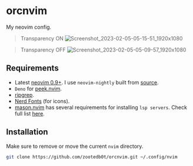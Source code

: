 # orcnvim

My neovim config.

> Transparency ON
![Screenshot_2023-02-05-05-15-51_1920x1080](https://user-images.githubusercontent.com/62596687/216817008-491c5081-eb81-4b6d-99eb-bffe7980698c.png)

> Transparency OFF
![Screenshot_2023-02-05-05-09-57_1920x1080](https://user-images.githubusercontent.com/62596687/216817045-e739774a-ce26-4841-9089-3bfc155d169d.png)


## Requirements

- Latest [neovim 0.9+](https://github.com/neovim/neovim). I use `neovim-nightly` built from [source](https://github.com/neovim/neovim/wiki/Building-Neovim).
- `Deno` for [peek.nvim](https://github.com/toppair/peek.nvim).
- [ripgrep](https://github.com/BurntSushi/ripgrep).
- [Nerd Fonts](https://github.com/ryanoasis/nerd-fonts/) (for icons).
- [mason.nvim](https://github.com/williamboman/mason.nvim) has several requirements for installing `lsp servers`. Check full list [here](https://github.com/williamboman/mason.nvim#requirements).

## Installation

Make sure to remove or move the current `nvim` directory.

```sh
git clone https://github.com/zootedb0t/orcnvim.git ~/.config/nvim
```

